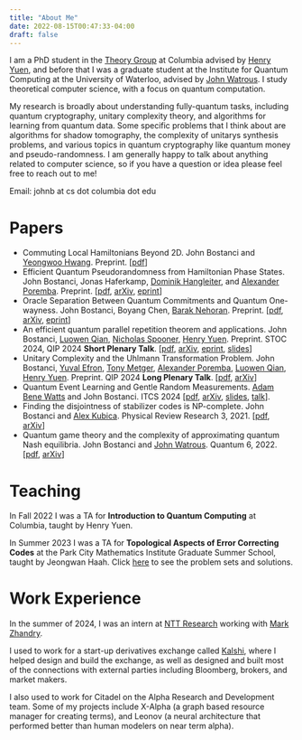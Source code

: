 ```yaml
---
title: "About Me"
date: 2022-08-15T00:47:33-04:00
draft: false
---
```

I am a PhD student in the [Theory Group](https://theory.cs.columbia.edu/) at Columbia advised by [Henry Yuen](https://henryyuen.net/), and before that I was a graduate student at the Institute for Quantum Computing at the University of Waterloo, advised by [John Watrous](https://johnwatrous.com/).  I study theoretical computer science, with a focus on quantum computation.  

My research is broadly about understanding fully-quantum tasks, including quantum cryptography, unitary complexity theory, and algorithms for learning from quantum data. Some specific problems that I think about are algorithms for shadow tomography, the complexity of unitarys synthesis problems, and various topics in quantum cryptography like quantum money and pseudo-randomness. I am generally happy to talk about anything related to computer science, so if you have a question or idea please feel free to reach out to me!

Email: johnb at cs dot columbia dot edu

# Papers

* Commuting Local Hamiltonians Beyond 2D. John Bostanci and [Yeongwoo Hwang](https://hwangy.github.io). Preprint. \[[pdf](/pdfs/papers/commuting_hamiltonians_beyond_2d.pdf)\]
* Efficient Quantum Pseudorandomness from Hamiltonian Phase States. John Bostanci, Jonas Haferkamp, [Dominik Hangleiter](https://dhangleiter.github.io), and [Alexander Poremba](www.mit.edu/~poremba). Preprint. \[[pdf](/pdfs/papers/efficient_quantum_pseudorandomness.pdf), [arXiv](https://arxiv.org/abs/2410.08073), [eprint](https://eprint.iacr.org/2024/1639)\]
* Oracle Separation Between Quantum Commitments and Quantum One-wayness. John Bostanci, Boyang Chen, [Barak Nehoran](https://www.cs.princeton.edu/~bnehoran/).  Preprint. \[[pdf](/pdfs/papers/oracle_separation_between_owsg_and_efi.pdf), [arXiv](https://arxiv.org/abs/2410.03358), [eprint](https://eprint.iacr.org/2024/1568)\] 
* An efficient quantum parallel repetition theorem and applications. John Bostanci, [Luowen Qian](https://qcry.pt), [Nicholas Spooner](https://spooner.cc), [Henry Yuen](https://henryyuen.net). Preprint. STOC 2024, QIP 2024 __Short Plenary Talk__. \[[pdf](/pdfs/papers/efficient_quantum_parallel_repetition.pdf), [arXiv](https://arxiv.org/abs/2311.10681), [eprint](https://eprint.iacr.org/2023/1783), [slides](/pdfs/talks/Efficient_Parallel_Repetition_QIP2024.pdf)\]
* Unitary Complexity and the Uhlmann Transformation Problem. John Bostanci, [Yuval Efron](https://zxrtde.github.io/), [Tony Metger](https://tonymetger.com), [Alexander Poremba](www.mit.edu/~poremba/), [Luowen Qian](https://qcry.pt), [Henry Yuen](https://henryyuen.net). Preprint. QIP 2024 __Long Plenary Talk__. \[[pdf](/pdfs/papers/uhlmann_transformation_problem.pdf), [arXiv](https://arxiv.org/abs/2306.13073)\]
* Quantum Event Learning and Gentle Random Measurements. [Adam Bene Watts](https://www.adambenewatts.ca/) and John Bostanci. ITCS 2024 \[[pdf](/pdfs/papers/quantum_event_learning.pdf), [arXiv](https://arxiv.org/abs/2210.09155), [slides](/pdfs/talks/Quantum_Event_Finding_Gentle_Random_Measurements_ITCS2024.pdf), [talk](https://www.youtube.com/watch?v=6poTVyYrEOs)\].
* Finding the disjointness of stabilizer codes is NP-complete. John Bostanci and [Alex Kubica](https://appliedphysics.yale.edu/aleksander-kubica). Physical Review Research 3, 2021. \[[pdf](/pdfs/papers/disjointness_NP_complete.pdf), [arXiv](https://arxiv.org/abs/2108.04738)\]
* Quantum game theory and the complexity of approximating quantum Nash equilibria. John Bostanci and [John Watrous](https://johnwatrous.com/). Quantum 6, 2022. \[[pdf](/pdfs/papers/quantum_game_theory.pdf), [arXiv](https://arxiv.org/abs/2102.00512)\]

# Teaching
In Fall 2022 I was a TA for __Introduction to Quantum Computing__ at Columbia, taught by Henry Yuen.

In Summer 2023 I was a TA for __Topological Aspects of Error Correcting Codes__ at the Park City Mathematics Institute Graduate Summer School, taught by Jeongwan Haah.  Click [here](pcmi) to see the problem sets and solutions.

# Work Experience
In the summer of 2024, I was an intern at [NTT Research](https://ntt-research.com/cis/) working with [Mark Zhandry](https://mzhandry.github.io/).

I used to work for a start-up derivatives exchange called [Kalshi](https://kalshi.com/), where I helped design and build the exchange, as well as designed and built most of the connections with external parties including Bloomberg, brokers, and market makers.   

I also used to work for Citadel on the Alpha Research and Development team.  Some of my projects include X-Alpha (a graph based resource manager for creating terms), and Leonov (a neural architecture that performed better than human modelers on near term alpha).  
